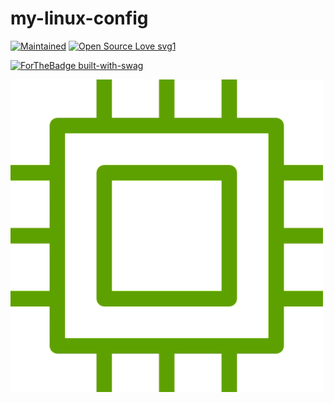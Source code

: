 # my-linux-config

[![Maintained](https://img.shields.io/badge/Maintained%3F-yes-green.svg)](https://github.com/rishav-singh-0/)
[![Open Source Love svg1](https://badges.frapsoft.com/os/v1/open-source.svg?v=103)](https://github.com/ellerbrock/open-source-badges/)

[![ForTheBadge built-with-swag](http://ForTheBadge.com/images/badges/built-with-swag.svg)](https://github.com/rishav-singh-0/)

![](https://raw.githubusercontent.com/acervenky/animated-github-badges/master/assets/devbadge.gif)